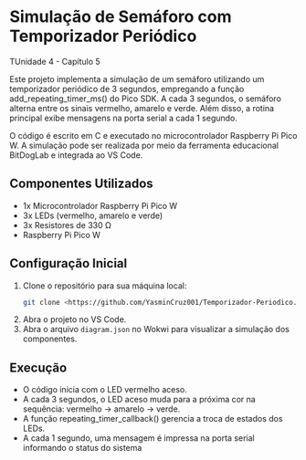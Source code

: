 # Simulação de Semáforo com Temporizador Periódico
TUnidade 4 - Capítulo 5

Este projeto implementa a simulação de um semáforo utilizando um temporizador periódico de 3 segundos, empregando a função add_repeating_timer_ms() do Pico SDK. A cada 3 segundos, o semáforo alterna entre os sinais vermelho, amarelo e verde. Além disso, a rotina principal exibe mensagens na porta serial a cada 1 segundo.

O código é escrito em C e executado no microcontrolador Raspberry Pi Pico W. A simulação pode ser realizada por meio da ferramenta educacional BitDogLab e integrada ao VS Code.

## Componentes Utilizados

- 1x Microcontrolador Raspberry Pi Pico W
- 3x LEDs (vermelho, amarelo e verde)
- 3x Resistores de 330 Ω
- Raspberry Pi Pico W

## Configuração Inicial

1. Clone o repositório para sua máquina local:
   ```bash
   git clone <https://github.com/YasminCruz001/Temporizador-Periodico.git>
   ```
2. Abra o projeto no VS Code.
3. Abra o arquivo `diagram.json` no Wokwi para visualizar a simulação dos componentes.

## Execução

- O código inicia com o LED vermelho aceso.
- A cada 3 segundos, o LED aceso muda para a próxima cor na sequência: vermelho → amarelo → verde.
- A função repeating_timer_callback() gerencia a troca de estados dos LEDs.
- A cada 1 segundo, uma mensagem é impressa na porta serial informando o status do sistema